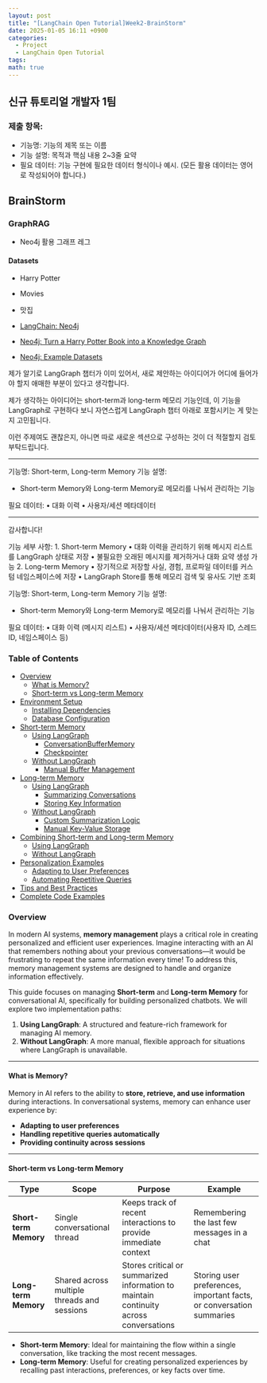 ```yaml
---
layout: post
title: "[LangChain Open Tutorial]Week2-BrainStorm"
date: 2025-01-05 16:11 +0900
categories:
  - Project
  - LangChain Open Tutorial
tags: 
math: true
---
```


## 신규 튜토리얼 개발자 1팀

### 제출 항목:

- 기능명: 기능의 제목 또는 이름 
- 기능 설명: 목적과 핵심 내용 2~3줄 요약 
- 필요 데이터: 기능 구현에 필요한 데이터 형식이나 예시. (모든 활용 데이터는 영어로 작성되어야 합니다.)




## BrainStorm

### GraphRAG
- Neo4j 활용 그래프 레그

#### Datasets
- Harry Potter 
- Movies
- 맛집


- [LangChain: Neo4j](https://python.langchain.com/docs/integrations/graphs/neo4j_cypher/)
- [Neo4j: Turn a Harry Potter Book into a Knowledge Graph](https://neo4j.com/developer-blog/turn-a-harry-potter-book-into-a-knowledge-graph/)
- [Neo4j: Example Datasets](https://neo4j.com/docs/getting-started/appendix/example-data/)


제가 알기로 LangGraph 챕터가 이미 있어서, 새로 제안하는 아이디어가 어디에 들어가야 할지 애매한 부분이 있다고 생각합니다.

제가 생각하는 아이디어는 short-term과 long-term 메모리 기능인데, 이 기능을 LangGraph로 구현하다 보니 자연스럽게 LangGraph 챕터 아래로 포함시키는 게 맞는지 고민됩니다.

이런 주제여도 괜찮은지, 아니면 따로 새로운 섹션으로 구성하는 것이 더 적절할지 검토 부탁드립니다.

---
기능명: Short-term, Long-term Memory
기능 설명:
- Short-term Memory와 Long-term Memory로 메모리를 나눠서 관리하는 기능

필요 데이터:
	•	대화 이력
	•	사용자/세션 메타데이터

---

감사합니다!




기능 세부 사항:
	1.	Short-term Memory
	•	대화 이력을 관리하기 위해 메시지 리스트를 LangGraph 상태로 저장
	•	불필요한 오래된 메시지를 제거하거나 대화 요약 생성 가능
	2.	Long-term Memory
	•	장기적으로 저장할 사실, 경험, 프로파일 데이터를 커스텀 네임스페이스에 저장
	•	LangGraph Store를 통해 메모리 검색 및 유사도 기반 조회


기능명: Short-term, Long-term Memory 기능 설명:

- Short-term Memory와 Long-term Memory로 메모리를 나눠서 관리하는 기능

필요 데이터: • 대화 이력 (메시지 리스트) • 사용자/세션 메타데이터(사용자 ID, 스레드 ID, 네임스페이스 등)



### Table of Contents

- [Overview](#overview)
    - [What is Memory?](#what-is-memory)
    - [Short-term vs Long-term Memory](#short-term-vs-long-term-memory)
- [Environment Setup](#environment-setup)
    - [Installing Dependencies](#installing-dependencies)
    - [Database Configuration](#database-configuration)
- [Short-term Memory](#short-term-memory)
    - [Using LangGraph](#using-langgraph)
        - [ConversationBufferMemory](#conversationbuffermemory)
        - [Checkpointer](#checkpointer)
    - [Without LangGraph](#without-langgraph)
        - [Manual Buffer Management](#manual-buffer-management)
- [Long-term Memory](#long-term-memory)
    - [Using LangGraph](#using-langgraph-long-term-memory)
        - [Summarizing Conversations](#summarizing-conversations)
        - [Storing Key Information](#storing-key-information)
    - [Without LangGraph](#without-langgraph-long-term-memory)
        - [Custom Summarization Logic](#custom-summarization-logic)
        - [Manual Key-Value Storage](#manual-key-value-storage)
- [Combining Short-term and Long-term Memory](#combining-short-term-and-long-term-memory)
    - [Using LangGraph](#combining-memory-with-langgraph)
    - [Without LangGraph](#combining-memory-without-langgraph)
- [Personalization Examples](#personalization-examples)
    - [Adapting to User Preferences](#adapting-to-user-preferences)
    - [Automating Repetitive Queries](#automating-repetitive-queries)
- [Tips and Best Practices](#tips-and-best-practices)
- [Complete Code Examples](#complete-code-examples)


### Overview

In modern AI systems, **memory management** plays a critical role in creating personalized and efficient user experiences. Imagine interacting with an AI that remembers nothing about your previous conversations—it would be frustrating to repeat the same information every time! To address this, memory management systems are designed to handle and organize information effectively.

This guide focuses on managing **Short-term** and **Long-term Memory** for conversational AI, specifically for building personalized chatbots. We will explore two implementation paths:

1. **Using LangGraph**: A structured and feature-rich framework for managing AI memory.
2. **Without LangGraph**: A more manual, flexible approach for situations where LangGraph is unavailable.

---

#### What is Memory?

Memory in AI refers to the ability to **store, retrieve, and use information** during interactions. In conversational systems, memory can enhance user experience by:

- **Adapting to user preferences**
- **Handling repetitive queries automatically**
- **Providing continuity across sessions**

---

#### Short-term vs Long-term Memory

|**Type**|**Scope**|**Purpose**|**Example**|
|---|---|---|---|
|**Short-term Memory**|Single conversational thread|Keeps track of recent interactions to provide immediate context|Remembering the last few messages in a chat|
|**Long-term Memory**|Shared across multiple threads and sessions|Stores critical or summarized information to maintain continuity across conversations|Storing user preferences, important facts, or conversation summaries|

- **Short-term Memory**: Ideal for maintaining the flow within a single conversation, like tracking the most recent messages.
- **Long-term Memory**: Useful for creating personalized experiences by recalling past interactions, preferences, or key facts over time.
